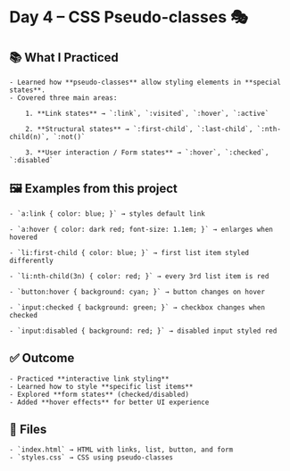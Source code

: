 # Day 4 – CSS Pseudo-classes 🎭

## 📚 What I Practiced

    - Learned how **pseudo-classes** allow styling elements in **special states**.
    - Covered three main areas:

        1. **Link states** → `:link`, `:visited`, `:hover`, `:active`

        2. **Structural states** → `:first-child`, `:last-child`, `:nth-child(n)`, `:not()`

        3. **User interaction / Form states** → `:hover`, `:checked`, `:disabled`

## 🖼 Examples from this project

    - `a:link { color: blue; }` → styles default link

    - `a:hover { color: dark red; font-size: 1.1em; }` → enlarges when hovered

    - `li:first-child { color: blue; }` → first list item styled differently

    - `li:nth-child(3n) { color: red; }` → every 3rd list item is red

    - `button:hover { background: cyan; }` → button changes on hover

    - `input:checked { background: green; }` → checkbox changes when checked

    - `input:disabled { background: red; }` → disabled input styled red

## ✅ Outcome
    - Practiced **interactive link styling**
    - Learned how to style **specific list items**  
    - Explored **form states** (checked/disabled)
    - Added **hover effects** for better UI experience

## 📂 Files
    - `index.html` → HTML with links, list, button, and form
    - `styles.css` → CSS using pseudo-classes
